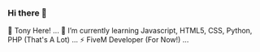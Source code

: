 ### Hi there 👋

🔭 Tony Here! ...
🌱 I’m currently learning Javascript, HTML5, CSS, Python, PHP (That's A Lot) ...
⚡ FiveM Developer (For Now!) ...

<!--
**tony-stark-17/tony-stark-17** is a ✨ _special_ ✨ repository because its `README.md` (this file) appears on your GitHub profile.

Here are some ideas to get you started:

- 🔭 I’m currently working on ...
- 🌱 I’m currently learning ...
- 👯 I’m looking to collaborate on ...
- 🤔 I’m looking for help with ...
- 💬 Ask me about ...
- 📫 How to reach me: ...
- 😄 Pronouns: ...
- ⚡ Fun fact: ...
-->
